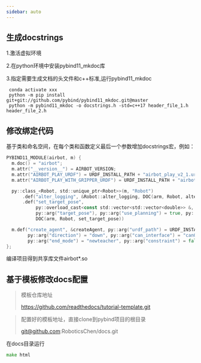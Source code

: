 ```yaml
---
sidebar: auto
---
```


## 生成docstrings

1.激活虚拟环境

2.在python环境中安装pybind11\_mkdoc库

3.指定需要生成文档的头文件和c++标准,运行pybind11\_mkdoc

```plain&#x20;text
 conda activate xxx
 python -m pip install git+git://github.com/pybind/pybind11_mkdoc.git@master
 python -m pybind11_mkdoc -o docstrings.h -std=c++17 header_file_1.h header_file_2.h
```



## 修改绑定代码

基于类和命名空间，在每个类和函数定义最后一个参数增加docstrings宏，例如：

```go
PYBIND11_MODULE(airbot, m) {
  m.doc() = "airbot";
  m.attr("__version__") = AIRBOT_VERSION;
  m.attr("AIRBOT_PLAY_URDF") = URDF_INSTALL_PATH + "airbot_play_v2_1.urdf";
  m.attr("AIRBOT_PLAY_WITH_GRIPPER_URDF") = URDF_INSTALL_PATH + "airbot_play_v2_1_with_gripper.urdf";

  py::class_<Robot, std::unique_ptr<Robot>>(m, "Robot")
      .def("alter_logging", &Robot::alter_logging, DOC(arm, Robot, alter_logging))
      .def("set_target_pose",
           py::overload_cast<const std::vector<std::vector<double>> &, bool, double>(&Robot::set_target_pose),
           py::arg("target_pose"), py::arg("use_planning") = true, py::arg("time") = 1.,
           DOC(arm, Robot, set_target_pose))

  m.def("create_agent", &createAgent, py::arg("urdf_path") = URDF_INSTALL_PATH + "airbot_play_v2_1_with_gripper.urdf",
        py::arg("direction") = "down", py::arg("can_interface") = "can0", py::arg("vel") = M_PI,
        py::arg("end_mode") = "newteacher", py::arg("constraint") = false, DOC(arm, Robot, Robot));
};

```

编译项目得到共享库文件airbot\*.so



## 基于模板修改docs配置

> 模板仓库地址
>
> https://github.com/readthedocs/tutorial-template.git

> 配置好的模板地址，直接clone到pybind项目的根目录
>
> git@github.com:RoboticsChen/docs.git



在docs目录运行

```go
make html
```

